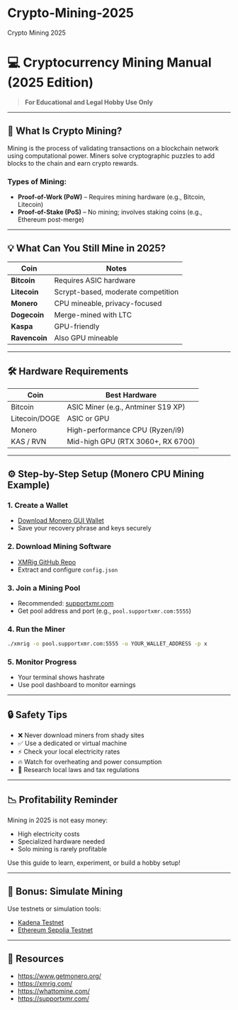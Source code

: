 # Crypto-Mining-2025
Crypto Mining 2025
# 💻 Cryptocurrency Mining Manual (2025 Edition)

> **For Educational and Legal Hobby Use Only**

---

## 🧠 What Is Crypto Mining?

Mining is the process of validating transactions on a blockchain network using computational power. Miners solve cryptographic puzzles to add blocks to the chain and earn crypto rewards.

### Types of Mining:
- **Proof-of-Work (PoW)** – Requires mining hardware (e.g., Bitcoin, Litecoin)
- **Proof-of-Stake (PoS)** – No mining; involves staking coins (e.g., Ethereum post-merge)

---

## 💡 What Can You Still Mine in 2025?

| Coin        | Notes                              |
|-------------|-------------------------------------|
| **Bitcoin** | Requires ASIC hardware              |
| **Litecoin**| Scrypt-based, moderate competition  |
| **Monero**  | CPU mineable, privacy-focused       |
| **Dogecoin**| Merge-mined with LTC                |
| **Kaspa**   | GPU-friendly                        |
| **Ravencoin**| Also GPU mineable                  |

---

## 🛠️ Hardware Requirements

| Coin         | Best Hardware                       |
|--------------|-------------------------------------|
| Bitcoin      | ASIC Miner (e.g., Antminer S19 XP) |
| Litecoin/DOGE| ASIC or GPU                         |
| Monero       | High-performance CPU (Ryzen/i9)    |
| KAS / RVN    | Mid-high GPU (RTX 3060+, RX 6700)  |

---

## ⚙️ Step-by-Step Setup (Monero CPU Mining Example)

### 1. Create a Wallet
- [Download Monero GUI Wallet](https://www.getmonero.org/downloads/)
- Save your recovery phrase and keys securely

### 2. Download Mining Software
- [XMRig GitHub Repo](https://github.com/xmrig/xmrig)
- Extract and configure `config.json`

### 3. Join a Mining Pool
- Recommended: [supportxmr.com](https://supportxmr.com)
- Get pool address and port (e.g., `pool.supportxmr.com:5555`)

### 4. Run the Miner
```bash
./xmrig -o pool.supportxmr.com:5555 -u YOUR_WALLET_ADDRESS -p x
```

### 5. Monitor Progress
- Your terminal shows hashrate
- Use pool dashboard to monitor earnings

---

## 🔒 Safety Tips

- ❌ Never download miners from shady sites
- ✅ Use a dedicated or virtual machine
- ⚡ Check your local electricity rates
- 🔥 Watch for overheating and power consumption
- 📜 Research local laws and tax regulations

---

## 📉 Profitability Reminder
Mining in 2025 is not easy money:
- High electricity costs
- Specialized hardware needed
- Solo mining is rarely profitable

Use this guide to learn, experiment, or build a hobby setup!

---

## 🧪 Bonus: Simulate Mining

Use testnets or simulation tools:
- [Kadena Testnet](https://docs.kadena.io/)
- [Ethereum Sepolia Testnet](https://sepolia.dev/)

---

## 🧰 Resources

- https://www.getmonero.org/
- https://xmrig.com/
- https://whattomine.com/
- https://supportxmr.com/

